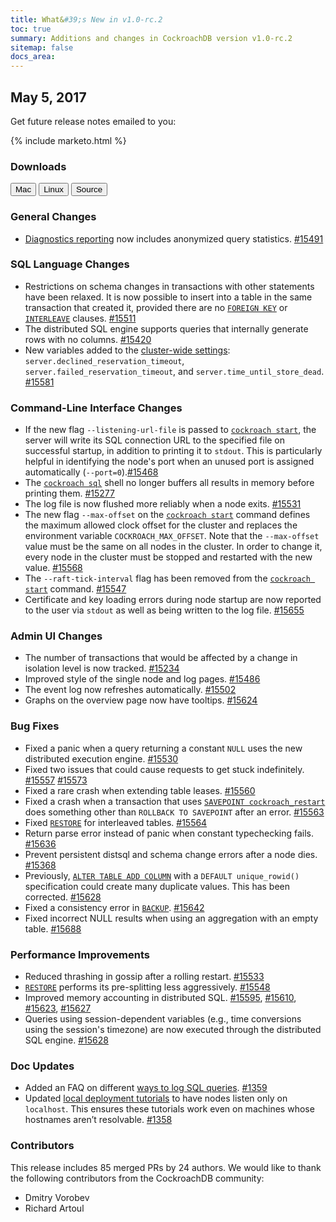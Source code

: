 ```yaml
---
title: What&#39;s New in v1.0-rc.2
toc: true
summary: Additions and changes in CockroachDB version v1.0-rc.2
sitemap: false
docs_area: 
---
```


## May 5, 2017

Get future release notes emailed to you:

{% include marketo.html %}

### Downloads

<div id="os-tabs" class="clearfix os-tabs_button-outline-primary">
    <a href="https://binaries.cockroachdb.com/cockroach-v1.0-rc.2.darwin-10.9-amd64.tgz"><button id="mac" data-eventcategory="mac-binary-release-notes">Mac</button></a>
    <a href="https://binaries.cockroachdb.com/cockroach-v1.0-rc.2.linux-amd64.tgz"><button id="linux" data-eventcategory="linux-binary-release-notes">Linux</button></a>
    <a href="https://binaries.cockroachdb.com/cockroach-v1.0-rc.2.src.tgz"><button id="source" data-eventcategory="source-release-notes">Source</button></a>
</div>

### General Changes

- [Diagnostics reporting](../v1.0/diagnostics-reporting.html) now includes anonymized query statistics. [#15491](https://github.com/cockroachdb/cockroach/pull/15491)

### SQL Language Changes

- Restrictions on schema changes in transactions with other statements have been relaxed. It is now possible to insert into a table in the same transaction that created it, provided there are no [`FOREIGN KEY`](../v1.0/foreign-key.html) or [`INTERLEAVE`](../v1.0/interleave-in-parent.html) clauses. [#15511](https://github.com/cockroachdb/cockroach/pull/15511)
- The distributed SQL engine supports queries that internally generate rows with no columns. [#15420](https://github.com/cockroachdb/cockroach/pull/15420)
- New variables added to the [cluster-wide settings](../v1.0/cluster-settings.html): `server.declined_reservation_timeout`, `server.failed_reservation_timeout`, and `server.time_until_store_dead`. [#15581](https://github.com/cockroachdb/cockroach/pull/15581)

### Command-Line Interface Changes

- If the new flag `--listening-url-file` is passed to [`cockroach start`](../v1.0/start-a-node.html), the server will write its SQL connection URL to the specified file on successful startup, in addition to printing it to `stdout`. This is particularly helpful in identifying the node's port when an unused port is assigned automatically (`--port=0`).[#15468](https://github.com/cockroachdb/cockroach/pull/15468)
- The [`cockroach sql`](../v1.0/use-the-built-in-sql-client.html) shell no longer buffers all results in memory before printing them. [#15277](https://github.com/cockroachdb/cockroach/pull/15277)
- The log file is now flushed more reliably when a node exits. [#15531](https://github.com/cockroachdb/cockroach/pull/15531)
- The new flag `--max-offset` on the [`cockroach start`](../v1.0/start-a-node.html) command defines the maximum allowed clock offset for the cluster and replaces the environment variable `COCKROACH_MAX_OFFSET`. Note that the `--max-offset` value must be the same on all nodes in the cluster. In order to change it, every node in the cluster must be stopped and restarted with the new value. [#15568](https://github.com/cockroachdb/cockroach/pull/15568)
- The `--raft-tick-interval` flag has been removed from the [`cockroach start`](../v1.0/start-a-node.html) command. [#15547](https://github.com/cockroachdb/cockroach/pull/15547)
- Certificate and key loading errors during node startup are now reported to the user via `stdout` as well as being written to the log file. [#15655](https://github.com/cockroachdb/cockroach/pull/15655)

### Admin UI Changes

- The number of transactions that would be affected by a change in isolation level is now tracked. [#15234](https://github.com/cockroachdb/cockroach/pull/15234)
- Improved style of the single node and log pages. [#15486](https://github.com/cockroachdb/cockroach/pull/15486)
- The event log now refreshes automatically. [#15502](https://github.com/cockroachdb/cockroach/pull/15502)
- Graphs on the overview page now have tooltips. [#15624](https://github.com/cockroachdb/cockroach/pull/15624)

### Bug Fixes

- Fixed a panic when a query returning a constant `NULL` uses the new distributed execution engine. [#15530](https://github.com/cockroachdb/cockroach/pull/15530)
- Fixed two issues that could cause requests to get stuck indefinitely. [#15557](https://github.com/cockroachdb/cockroach/pull/15557) [#15573](https://github.com/cockroachdb/cockroach/pull/15573)
- Fixed a rare crash when extending table leases. [#15560](https://github.com/cockroachdb/cockroach/pull/15560)
- Fixed a crash when a transaction that uses [`SAVEPOINT cockroach_restart`](../v1.0/savepoint.html) does something other than `ROLLBACK TO SAVEPOINT` after an error. [#15563](https://github.com/cockroachdb/cockroach/pull/15563)
- Fixed [`RESTORE`](../v1.0/restore.html) for interleaved tables. [#15564](https://github.com/cockroachdb/cockroach/pull/15564)
- Return parse error instead of panic when constant typechecking fails. [#15636](https://github.com/cockroachdb/cockroach/pull/15636)
- Prevent persistent distsql and schema change errors after a node dies. [#15368](https://github.com/cockroachdb/cockroach/pull/15368)
- Previously, [`ALTER TABLE ADD COLUMN`](../v1.0/add-column.html) with a `DEFAULT unique_rowid()` specification could create many duplicate values. This has been corrected. [#15628](https://github.com/cockroachdb/cockroach/pull/15628)
- Fixed a consistency error in [`BACKUP`](../v1.0/backup.html). [#15642](https://github.com/cockroachdb/cockroach/pull/15642)
- Fixed incorrect NULL results when using an aggregation with an empty table. [#15688](https://github.com/cockroachdb/cockroach/pull/15688)

### Performance Improvements

- Reduced thrashing in gossip after a rolling restart. [#15533](https://github.com/cockroachdb/cockroach/pull/15533)
- [`RESTORE`](../v1.0/restore.html) performs its pre-splitting less aggressively. [#15548](https://github.com/cockroachdb/cockroach/pull/15548)
- Improved memory accounting in distributed SQL. [#15595](https://github.com/cockroachdb/cockroach/pull/15595), [#15610](https://github.com/cockroachdb/cockroach/pull/15610), [#15623](https://github.com/cockroachdb/cockroach/pull/15623), [#15627](https://github.com/cockroachdb/cockroach/pull/15627)
- Queries using session-dependent variables (e.g., time conversions using the session's timezone) are now executed through the distributed SQL engine. [#15628](https://github.com/cockroachdb/cockroach/pull/15628)

### Doc Updates

- Added an FAQ on different [ways to log SQL queries](../v1.0/sql-faqs.html). [#1359](https://github.com/cockroachdb/docs/pull/1359)
- Updated [local deployment tutorials](../v1.0/start-a-local-cluster.html) to have nodes listen only on `localhost`. This ensures these tutorials work even on machines whose hostnames aren’t resolvable. [#1358](https://github.com/cockroachdb/docs/pull/1358)

### Contributors

This release includes 85 merged PRs by 24 authors. We would like to thank the following contributors from the CockroachDB community:

- Dmitry Vorobev
- Richard Artoul
